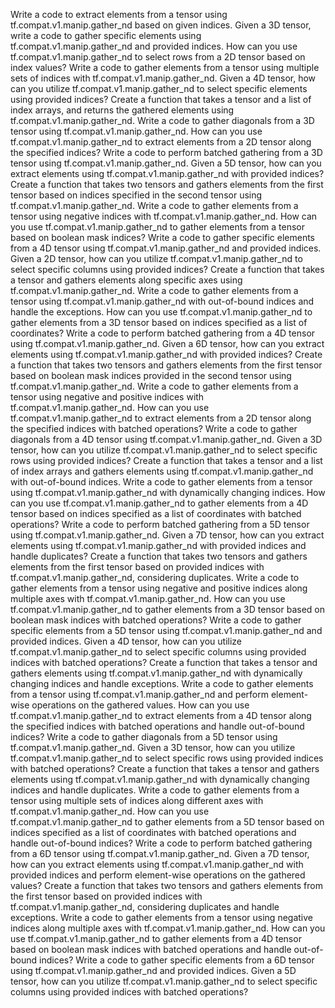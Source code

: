 Write a code to extract elements from a tensor using tf.compat.v1.manip.gather_nd based on given indices.
Given a 3D tensor, write a code to gather specific elements using tf.compat.v1.manip.gather_nd and provided indices.
How can you use tf.compat.v1.manip.gather_nd to select rows from a 2D tensor based on index values?
Write a code to gather elements from a tensor using multiple sets of indices with tf.compat.v1.manip.gather_nd.
Given a 4D tensor, how can you utilize tf.compat.v1.manip.gather_nd to select specific elements using provided indices?
Create a function that takes a tensor and a list of index arrays, and returns the gathered elements using tf.compat.v1.manip.gather_nd.
Write a code to gather diagonals from a 3D tensor using tf.compat.v1.manip.gather_nd.
How can you use tf.compat.v1.manip.gather_nd to extract elements from a 2D tensor along the specified indices?
Write a code to perform batched gathering from a 3D tensor using tf.compat.v1.manip.gather_nd.
Given a 5D tensor, how can you extract elements using tf.compat.v1.manip.gather_nd with provided indices?
Create a function that takes two tensors and gathers elements from the first tensor based on indices specified in the second tensor using tf.compat.v1.manip.gather_nd.
Write a code to gather elements from a tensor using negative indices with tf.compat.v1.manip.gather_nd.
How can you use tf.compat.v1.manip.gather_nd to gather elements from a tensor based on boolean mask indices?
Write a code to gather specific elements from a 4D tensor using tf.compat.v1.manip.gather_nd and provided indices.
Given a 2D tensor, how can you utilize tf.compat.v1.manip.gather_nd to select specific columns using provided indices?
Create a function that takes a tensor and gathers elements along specific axes using tf.compat.v1.manip.gather_nd.
Write a code to gather elements from a tensor using tf.compat.v1.manip.gather_nd with out-of-bound indices and handle the exceptions.
How can you use tf.compat.v1.manip.gather_nd to gather elements from a 3D tensor based on indices specified as a list of coordinates?
Write a code to perform batched gathering from a 4D tensor using tf.compat.v1.manip.gather_nd.
Given a 6D tensor, how can you extract elements using tf.compat.v1.manip.gather_nd with provided indices?
Create a function that takes two tensors and gathers elements from the first tensor based on boolean mask indices provided in the second tensor using tf.compat.v1.manip.gather_nd.
Write a code to gather elements from a tensor using negative and positive indices with tf.compat.v1.manip.gather_nd.
How can you use tf.compat.v1.manip.gather_nd to extract elements from a 2D tensor along the specified indices with batched operations?
Write a code to gather diagonals from a 4D tensor using tf.compat.v1.manip.gather_nd.
Given a 3D tensor, how can you utilize tf.compat.v1.manip.gather_nd to select specific rows using provided indices?
Create a function that takes a tensor and a list of index arrays and gathers elements using tf.compat.v1.manip.gather_nd with out-of-bound indices.
Write a code to gather elements from a tensor using tf.compat.v1.manip.gather_nd with dynamically changing indices.
How can you use tf.compat.v1.manip.gather_nd to gather elements from a 4D tensor based on indices specified as a list of coordinates with batched operations?
Write a code to perform batched gathering from a 5D tensor using tf.compat.v1.manip.gather_nd.
Given a 7D tensor, how can you extract elements using tf.compat.v1.manip.gather_nd with provided indices and handle duplicates?
Create a function that takes two tensors and gathers elements from the first tensor based on provided indices with tf.compat.v1.manip.gather_nd, considering duplicates.
Write a code to gather elements from a tensor using negative and positive indices along multiple axes with tf.compat.v1.manip.gather_nd.
How can you use tf.compat.v1.manip.gather_nd to gather elements from a 3D tensor based on boolean mask indices with batched operations?
Write a code to gather specific elements from a 5D tensor using tf.compat.v1.manip.gather_nd and provided indices.
Given a 4D tensor, how can you utilize tf.compat.v1.manip.gather_nd to select specific columns using provided indices with batched operations?
Create a function that takes a tensor and gathers elements using tf.compat.v1.manip.gather_nd with dynamically changing indices and handle exceptions.
Write a code to gather elements from a tensor using tf.compat.v1.manip.gather_nd and perform element-wise operations on the gathered values.
How can you use tf.compat.v1.manip.gather_nd to extract elements from a 4D tensor along the specified indices with batched operations and handle out-of-bound indices?
Write a code to gather diagonals from a 5D tensor using tf.compat.v1.manip.gather_nd.
Given a 3D tensor, how can you utilize tf.compat.v1.manip.gather_nd to select specific rows using provided indices with batched operations?
Create a function that takes a tensor and gathers elements using tf.compat.v1.manip.gather_nd with dynamically changing indices and handle duplicates.
Write a code to gather elements from a tensor using multiple sets of indices along different axes with tf.compat.v1.manip.gather_nd.
How can you use tf.compat.v1.manip.gather_nd to gather elements from a 5D tensor based on indices specified as a list of coordinates with batched operations and handle out-of-bound indices?
Write a code to perform batched gathering from a 6D tensor using tf.compat.v1.manip.gather_nd.
Given a 7D tensor, how can you extract elements using tf.compat.v1.manip.gather_nd with provided indices and perform element-wise operations on the gathered values?
Create a function that takes two tensors and gathers elements from the first tensor based on provided indices with tf.compat.v1.manip.gather_nd, considering duplicates and handle exceptions.
Write a code to gather elements from a tensor using negative indices along multiple axes with tf.compat.v1.manip.gather_nd.
How can you use tf.compat.v1.manip.gather_nd to gather elements from a 4D tensor based on boolean mask indices with batched operations and handle out-of-bound indices?
Write a code to gather specific elements from a 6D tensor using tf.compat.v1.manip.gather_nd and provided indices.
Given a 5D tensor, how can you utilize tf.compat.v1.manip.gather_nd to select specific columns using provided indices with batched operations?